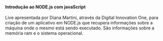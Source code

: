 <h4>Introdução ao NODE.js com javaScript</h4>

Live apresentada por Diana Martini, através da Digital Innovation One, para criação de um aplicativo em NODE.js que recupera informações sobre a máquina onde o mesmo está sendo executado. São informações sobre a memória ram e o sistema operacional. 

